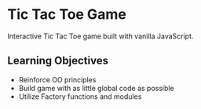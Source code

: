 # Tic Tac Toe Game
Interactive Tic Tac Toe game built with vanilla JavaScript.

## Learning Objectives
- Reinforce OO principles
- Build game with as little global code as possible
- Utilize Factory functions and modules
